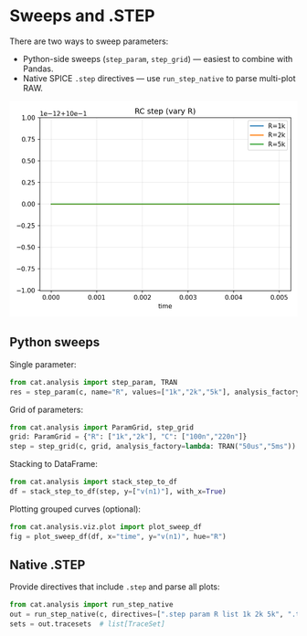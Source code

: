 # Sweeps and .STEP

There are two ways to sweep parameters:

- Python-side sweeps (`step_param`, `step_grid`) — easiest to combine with Pandas.
- Native SPICE `.step` directives — use `run_step_native` to parse multi-plot RAW.

![STEP grid](assets/examples/step_grid.png)

## Python sweeps

Single parameter:
```python
from cat.analysis import step_param, TRAN
res = step_param(c, name="R", values=["1k","2k","5k"], analysis_factory=lambda: TRAN("50us","5ms"))
```

Grid of parameters:
```python
from cat.analysis import ParamGrid, step_grid
grid: ParamGrid = {"R": ["1k","2k"], "C": ["100n","220n"]}
step = step_grid(c, grid, analysis_factory=lambda: TRAN("50us","5ms"))
```

Stacking to DataFrame:
```python
from cat.analysis import stack_step_to_df
df = stack_step_to_df(step, y=["v(n1)"], with_x=True)
```

Plotting grouped curves (optional):
```python
from cat.analysis.viz.plot import plot_sweep_df
fig = plot_sweep_df(df, x="time", y="v(n1)", hue="R")
```

## Native .STEP

Provide directives that include `.step` and parse all plots:
```python
from cat.analysis import run_step_native
out = run_step_native(c, directives=[".step param R list 1k 2k 5k", ".tran 50us 5ms"])
sets = out.tracesets  # list[TraceSet]
```
